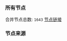 ### 所有节点
合并节点总数: `1643`
[节点链接](https://raw.githubusercontent.com/rzhy1/11/master/sub/sub_merge_base64.txt)

### 节点来源
